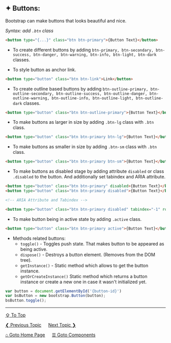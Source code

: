 ## &#10022; Buttons:
Bootstrap can make buttons that looks beautiful and nice.

*Syntax: add `.btn` class*
```html
<button type="{...}" class="btn btn-primary">{Button Text}</button>
```

- To create different buttons by adding `btn-primary, btn-secondary, btn-success, btn-danger, btn-warning, btn-info, btn-light, btn-dark` classes.

- To style button as anchor link.
```html
<button type="button" class="btn btn-link">Link</button>
```

- To create outline based buttons by adding `btn-outline-primary, btn-outline-secondary, btn-outline-success, btn-outline-danger, btn-outline-warning, btn-outline-info, btn-outline-light, btn-outline-dark` classes.

```html
<button type="button" class="btn btn-outline-primary">{Button Text}</button>
```

- To make buttons as larger in size by adding `.btn-lg` class with `.btn` class.
```html
<button type="button" class="btn btn-primary btn-lg">{Button Text}</button>
```

- To make buttons as smaller in size by adding `.btn-sm` class with `.btn` class. 
```html
<button type="button" class="btn btn-primary btn-sm">{Button Text}</button>
```

- To make buttons as disabled stage by adding attribute `disabled` or class `.disabled` to the button. And additionally set tabindex and ARIA attribute.
```html
<button type="button" class="btn btn-primary" disabled>{Button Text}</button>
<button type="button" class="btn btn-primary disabled">{Button Text}</button>

<!-- ARIA Attribute and Tabindex -->

<button type="button" class="btn btn-primary disabled" tabindex="-1" role="button" aria-disabled="true">{Button Text}</button>
```

- To make button being in active state by adding `.active` class.
```html
<button type="button" class="btn btn-primary active">{Button Text}</button>
```

- Methods related buttons:
  - `toggle()` -  Toggles push state. That makes button to be appeared as being active.
  - `dispose()` - Destroys a button element. (Removes from the DOM tree).
  - `getInstance()` -  Static method which allows to get the button instance.
  - `getOrCreateInstance()` Static method which returns a button instance or create a new one in case it wasn't initialized yet.
```javascript
var button = document.getElementById('{button-id}')
var bsButton = new bootstrap.Button(button);
bsButton.toggle();
```

---
[&#8682; To Top](#-buttons)

[&#10094; Previous Topic](./components.breadcrumb.md) &emsp; [Next Topic &#10095;](./components.button-group.md)

[&#8962; Goto Home Page](../../README.md) &emsp; [&#9776; Goto Components](./components.md)